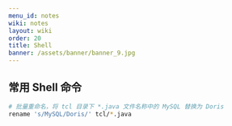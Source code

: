 ```yaml
---
menu_id: notes
wiki: notes
layout: wiki
order: 20
title: Shell
banner: /assets/banner/banner_9.jpg
---
```


## 常用 Shell 命令

```bash
# 批量重命名，将 tcl 目录下 *.java 文件名称中的 MySQL 替换为 Doris
rename 's/MySQL/Doris/' tcl/*.java
```

